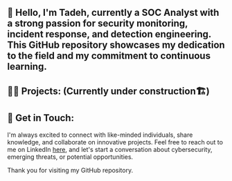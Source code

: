 <h2>👋 Hello, I'm Tadeh, currently a SOC Analyst with a strong passion for security monitoring, incident response, and detection engineering. This GitHub repository showcases my dedication to the field and my commitment to continuous learning.</h2>

<h2>👨‍💻 Projects: (Currently under construction🏗️)</h2> 

<h2> 🤳 Get in Touch:</h2>

I'm always excited to connect with like-minded individuals, share knowledge, and collaborate on innovative projects. Feel free to reach out to me on LinkedIn <a href="https://www.linkedin.com/in/tadeh-anbarchian/" target="_blank" rel="noopener noreferrer">here</a>, and let's start a conversation about cybersecurity, emerging threats, or potential opportunities.

Thank you for visiting my GitHub repository.
